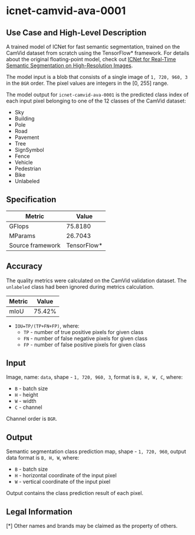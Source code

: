 # icnet-camvid-ava-0001

## Use Case and High-Level Description

A trained model of ICNet for fast semantic segmentation, trained on the CamVid dataset from scratch using the TensorFlow\* framework. For details about the original floating-point model, check out [ICNet for Real-Time Semantic Segmentation on High-Resolution Images](https://arxiv.org/abs/1704.08545).

The model input is a blob that consists of a single image of `1, 720, 960, 3` in the `BGR` order. The pixel values are integers in the [0, 255] range.

The model output for `icnet-camvid-ava-0001` is the predicted class index of each input pixel belonging to one of the 12 classes of the CamVid dataset:
- Sky
- Building
- Pole
- Road
- Pavement
- Tree
- SignSymbol
- Fence
- Vehicle
- Pedestrian
- Bike
- Unlabeled

## Specification

| Metric            | Value                 |
|-------------------|-----------------------|
| GFlops            | 75.8180               |
| MParams           | 26.7043               |
| Source framework  | TensorFlow\*          |

## Accuracy

The quality metrics were calculated on the CamVid validation dataset. The `unlabeled` class had been ignored during metrics calculation.

| Metric                    | Value         |
|---------------------------|---------------|
| mIoU                      |        75.42% |

- `IOU=TP/(TP+FN+FP)`, where:
  - `TP` - number of true positive pixels for given class
  - `FN` - number of false negative pixels for given class
  - `FP` - number of false positive pixels for given class

## Input

Image, name: `data`, shape - `1, 720, 960, 3`, format is `B, H, W, C`, where:

- `B` - batch size
- `H` - height
- `W` - width
- `C` - channel

Channel order is `BGR`.

## Output

Semantic segmentation class prediction map, shape - `1, 720, 960`, output data format is `B, H, W`, where:

- `B` - batch size
- `H` - horizontal coordinate of the input pixel
- `W` - vertical coordinate of the input pixel

Output contains the class prediction result of each pixel.

## Legal Information
[*] Other names and brands may be claimed as the property of others.
